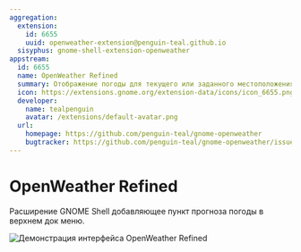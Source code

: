 ```yaml
---
aggregation:
  extension:
    id: 6655
    uuid: openweather-extension@penguin-teal.github.io
  sisyphus: gnome-shell-extension-openweather
appstream:
  id: 6655
  name: OpenWeather Refined
  summary: Отображение погоды для текущего или заданного местоположения
  icon: https://extensions.gnome.org/extension-data/icons/icon_6655.png
  developer:
    name: tealpenguin
    avatar: /extensions/default-avatar.png
  url:
    homepage: https://github.com/penguin-teal/gnome-openweather
    bugtracker: https://github.com/penguin-teal/gnome-openweather/issues
---
```


# OpenWeather Refined

Расширение GNOME Shell добавляющее пункт прогноза погоды в верхнем док меню.

![Демонстрация интерфейса OpenWeather Refined](/openweather/openweather.png)

<!--@include: @extensions/.parts/show-install-steps.md-->
<!--@include: @extensions/.parts/install-from-repository.md-->
